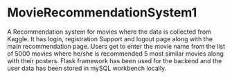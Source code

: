 # MovieRecommendationSystem1
A Recommendation system for movies where the data is collected from Kaggle. It has login, registration Support and logout page along with the main recommendation page. Users get to enter the movie name from the list of 5000 movies where he/she is recommended 5 most similar movies along with their posters. Flask framework has been used for the backend and the user data has been stored in mySQL workbench locally.
